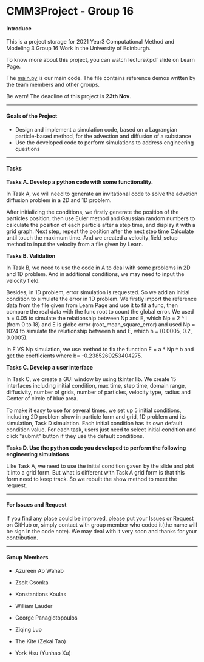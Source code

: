 # CMM3Project - Group 16

#### Introduce

This is a project storage for 2021 Year3 Computational Method and Modeling 3 Group 16 Work in the University of Edinburgh.

To know more about this project, you can watch lecture7.pdf slide on Learn Page.

The [main.py][1] is our main code. The file contains reference demos written by the team members and other groups.

Be warn! The deadline of this project is **23th Nov**.

---

#### Goals of the Project

- Design and implement a simulation code, based on a Lagrangian particle-based method, for the advection and diffusion of a substance
- Use the developed code to perform simulations to address engineering questions

---

#### Tasks

**Tasks A. Develop a python code with some functionality.**
  
In Task A, we will need to generate an invitational code to solve the advetion diffusion problem in a 2D and 1D problem.

After initializing the conditions, we firstly generate the position of the particles position, then use Euler method and Gaussian random numbers to calculate the position of each particle after a step time, and display it with a grid graph. Next step, repeat the position after the next step time Calculate until touch the maximum time. And we created a velocity_field_setup method to input the velocity from a file given by Learn.

**Tasks B. Validation**
  
In Task B, we need to use the code in A to deal with some problems in 2D and 1D problem. And in additional conditions, we may need to input the velocity field. 

Besides, in 1D problem, error simulation is requested. So we add an initial condition to simulate the error in 1D problem. We firstly import the reference data from the file given from Learn Page and use it to fit a func, then compare the real data with the func root to count the global error. We used h = 0.05 to simulate the relationship between Np and E, which Np = 2 ^ i (from 0 to 18) and E is globe error (root_mean_square_error) and used Np = 1024 to simulate the relationship between h and E, which h = (0.0005, 0.2, 0.0005).

In E VS Np simulation, we use method to fix the function E = a * Np ^ b and get the coefficients where b= -0.2385269253404275.

**Tasks C. Develop a user interface**
  
In Task C, we create a GUI window by using tkinter lib. We create 15 interfaces including initial condition, max time, step time, domain range, diffusivity, number of grids, number of particles, velocity type, radius and Center of circle of blue area.

To make it easy to use for several times, we set up 5 initial conditions, including 2D problem show in particle form and grid, 1D problem and its simulation, Task D simulation. Each initial condition has its own default condition value. For each task, users just need to select initial condition and click "submit" button if they use the default conditions.

**Tasks D. Use the python code you developed to perform the following engineering simulations**

Like Task A, we need to use the initial condition gaven by the slide and plot it into a grid form. But what is different with Task A grid form is that this form need to keep track. So we rebuilt the show method to meet the request.

---

#### For Issues and Request

If you find any place could be improved, please put your Issues or Request on GitHub or, simply contact with group member who coded it(the name will be sign in the code note). We may deal with it very soon and thanks for your contribution.

---

#### Group Members

- Azureen Ab Wahab

- Zsolt Csonka

- Konstantions Koulas

- William Lauder

- George Panagiotopoulos

- Ziqing Luo

- The Kite (Zekai Tao)

- York Hsu (Yunhao Xu)

[1]: https://github.com/WDRshadow/CMM3Project/blob/master/main.py
